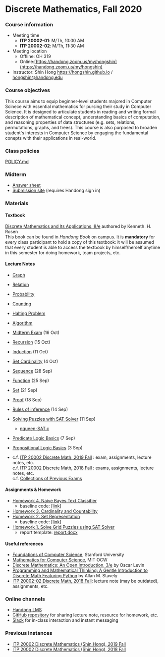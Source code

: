 # Discrete Mathematics, Fall 2020 #

### Course information ###
* Meeting time
	* **ITP 20002-01**: M/Th, 10:00 AM
	* **ITP 20002-02**: M/Th, 11:30 AM 
* Meeting location
	* Offline: OH 319
	* Online:[https://handong.zoom.us/my/hongshin](https://handong.zoom.us/my/hongshin)
* Instructor: Shin Hong https://hongshin.github.io / hongshin@handong.edu

### Course objectives ###
This course aims to equip beginner-level students majored in Computer Scinece
with essential mathematics for pursing their study in Computer Science.
It is designed to articulate students in reading and writing formal description
of mathematical concept, understanding basics of computation, and reasoning 
properties of data structures (e.g. sets, relations, permutations, graphs, and 
trees). This course is also purposed to broaden student's interests in 
Computer Science by engaging the fundamental conepts with their applications in
real-world.

### Class policies ###
[POLICY.md](POLICY.md)

### Midterm ###
* [Answer sheet](https://github.com/hongshin/DiscreteMath/blob/master/notes/answer.pdf)
* [Submission site](https://forms.gle/9QZKyAie4Q72Y5Pi8) (requires Handong sign in)


### Materials ###
#### Textbook ####
[Discrete Mathematics and Its Applications, 8/e](http://www.firstbook.kr/bbs/board.php?bo_table=books&wr_id=289) authored by Kenneth. H. Rosen  
This book can be found in *Handong Book* on campus. It is **mandatory** for every class participant to hold a copy of this textbook: it will be assumed that every student is able to access the textbook by himself/herself anytime in this semester for doing homework, team projects, etc.

#### Lecture Notes  ####   
* [Graph](https://github.com/hongshin/DiscreteMath/blob/master/notes/ch10+graph.pdf) 
* [Relation](https://github.com/hongshin/DiscreteMath/blob/master/notes/ch9+relation.pdf) 
* [Probability](https://github.com/hongshin/DiscreteMath/blob/master/notes/ch7+prob.pdf) 
* [Counting](https://github.com/hongshin/DiscreteMath/blob/master/notes/ch6+counting.pdf) 
* [Halting Problem](https://github.com/hongshin/DiscreteMath/blob/master/notes/halting+problem.pdf)
* [Algorithm](https://github.com/hongshin/DiscreteMath/blob/master/notes/ch3+algorithm.pdf) 
* [Midterm Exam](https://github.com/hongshin/DiscreteMath/blob/master/notes/problems.pdf) (16 Oct)
* [Recursion](https://github.com/hongshin/DiscreteMath/blob/master/notes/ch5+recursion.pdf) (15 Oct)
* [Induction](https://github.com/hongshin/DiscreteMath/blob/master/notes/ch5+induction.pdf) (11 Oct)
* [Set Cardinality](https://github.com/hongshin/DiscreteMath/blob/master/notes/ch2-cardinality.pdf) (4 Oct)
* [Sequence](https://github.com/hongshin/DiscreteMath/blob/master/notes/ch2-sequence.pdf) (28 Sep)
* [Function](https://github.com/hongshin/DiscreteMath/blob/master/notes/ch2-function.pdf) (25 Sep)
* [Set](https://github.com/hongshin/DiscreteMath/blob/master/notes/ch2-set.pdf) (21 Sep)
* [Proof](https://github.com/hongshin/DiscreteMath/blob/master/notes/ch1-proof.pdf) (18 Sep)
* [Rules of inference](https://github.com/hongshin/DiscreteMath/blob/master/notes/ch1-inference.pdf) (14 Sep)
* [Solving Puzzles with SAT Solver](https://github.com/hongshin/DiscreteMath/blob/master/notes/ch1-propositional%2Blogic%2Bsolver.pdf) (11 Sep)
	- [nqueen-SAT.c](https://github.com/hongshin/DiscreteMath/blob/master/notes/nqueen-SAT.c)
* [Predicate Logic Basics](https://github.com/hongshin/DiscreteMath/blob/master/notes/ch1-predicate+logic.pdf) (7 Sep)
* [Propositional Logic Basics](https://github.com/hongshin/DiscreteMath/blob/master/notes/ch1-propositional%2Blogic.pdf) (3 Sep)

* c.f. [ITP 20002 Discrete Math, 2019 Fall](https://github.com/hongshin/DiscreteMath/tree/2019fall)
  : exam,  assignments, lecture notes, etc.  
  c.f. [ITP 20002 Discrete Math, 2018 Fall](https://github.com/hongshin/DiscreteMath/tree/18fall)
  : exams, assignments, lecture notes, etc.  
  c.f. [Collections of Previous Exams](https://github.com/hongshin/DiscreteMath/blob/master/notes/exams.zip)

#### Assignments & Homework ####
* [Homework 4. Naive Bayes Text Classifier](https://github.com/hongshin/DiscreteMath/blob/master/assignments/homework4.pdf)
	- baseline code: [\[link\]](https://github.com/hongshin/DiscreteMath/tree/homework4)
* [Homework 3. Cardinality and Countability](https://github.com/hongshin/DiscreteMath/blob/master/assignments/homework3.pdf)
* [Homework 2. Set Representation](https://github.com/hongshin/DiscreteMath/blob/master/assignments/homework2.pdf)
	- baseline code: [\[link\]](https://github.com/hongshin/DiscreteMath/tree/homework2)
* [Homework 1. Solve Grid Puzzles using SAT Solver](https://github.com/hongshin/DiscreteMath/blob/master/assignments/homework1.pdf)
	- report template: [report.docx](https://github.com/hongshin/DiscreteMath/blob/master/assignments/report.docx)

#### Useful references
- [Foundations of Computer Science](http://infolab.stanford.edu/~ullman/focs.html), Stanford University
- [Mathematics for Computer Science](https://ocw.mit.edu/courses/electrical-engineering-and-computer-science/6-042j-mathematics-for-computer-science-spring-2015/), MIT OCW
- [Discrete Mathematics: An Open Introduction, 3/e](http://discrete.openmathbooks.org/dmoi3.html) by Oscar Levin
- [Programming and Mathematical Thinking: A Gentle Introduction to Discrete Math Featuring Python](http://webpages.math.luc.edu/~lauve/courses/215-fa2016/Stavely_python_ebook.pdf) by Allan M. Stavely  
- [ITP 20002-02 Discrete Math, 2018 Fall](https://github.com/hongshin/DiscreteMath/tree/18fall): lecture note (may be outdated), assignments, etc.

### Online channels ###
* [Handong LMS](http://online.handong.edu)
* [GitHub repository](https://github.com/hongshin/DiscreteMath) for sharing 
  lecture note, resource for homework, etc.
* [Slack](https://shinsclassesfall2020.slack.com) for in-class interaction and
  instant messaging

### Previous instances ### 
* [ITP 20002 Discrete Mathematics (Shin Hong), 2019 Fall](https://github.com/hongshin/DiscreteMath/tree/2019fall)
* [ITP 20002 Discrete Mathematics (Shin Hong), 2018 Fall](https://github.com/hongshin/DiscreteMath/tree/18fall)
